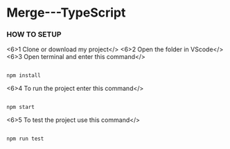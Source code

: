# Merge---TypeScript

### HOW TO SETUP

<6>1 Clone or download my project</>
<6>2 Open the folder in VScode</>
<6>3 Open terminal and enter this command</>
```

npm install

```
<6>4 To run the project enter this command</>
```

npm start

```
<6>5 To test the project use this command</>
```

npm run test

```
